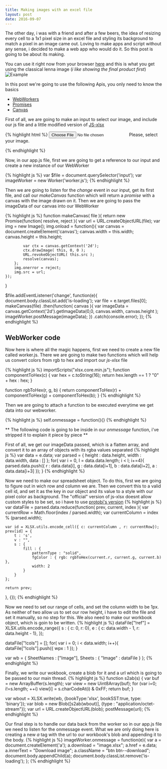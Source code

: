```yaml
---
title: Making images with an excel file
layout: post
date: 2016-09-07
---
```


The other day, i was with a friend and after a few beers, the idea of resizing every cell to a 1x1 pixel size in an excel file and styling its background to match a pixel in an image came out. Loving to make apps and script without any sense, i decided to make a web app who would do it. So this post is going to be about its making.

You can use it right now from your browser [here](https://pudymody.github.io/image-to-excel-grid/) and this is what you get using the classical lenna image (*i like showing the final product first*)
![Example](http://i.imgur.com/NznlVm1.jpg)

In this post we're going to use the following Apis, you only need to know the basics
* [WebWorkers](https://developer.mozilla.org/en-US/docs/Web/API/Web_Workers_API/Using_web_workers)
* [Promises](https://developer.mozilla.org/en-US/docs/Web/JavaScript/Reference/Global_Objects/Promise)
* [Canvas](https://developer.mozilla.org/en-US/docs/Web/API/Canvas_API)

First of all, we are going to make an input to select our image, and include our js file and a little modified version of [JS-xlsx](https://github.com/SheetJS/js-xlsx)

{% highlight html %}
<label for="file" class="btn btn--upload">
	<input type="file" id="file">
	Please, select your image.
</label>
<script src="app.js" charset="utf-8"></script>
<script src="xlsx.core.min.js" charset="utf-8"></script>
{% endhighlight %}

Now, in our app.js file, first we are going to get a reference to our input and create a new instance of our WebWorker

{% highlight js %}
var $file = document.querySelector('input');
var imageWorker = new Worker('worker.js');
{% endhighlight %}

Then we are going to listen for the *change* event in our input, get its first file, and call our *makeCanvas* function which will return a *promise* with a canvas with the image drawn on it. Then we are going to pass the imageData of our canvas into our WebWorker

{% highlight js %}
function makeCanvas( file ){
	return new Promise(function( resolve, reject ){
		var url = URL.createObjectURL(file);
		var img = new Image();
		img.onload = function(){
			var canvas = document.createElement('canvas');
				canvas.width = this.width;
				canvas.height = this.height;

			var ctx = canvas.getContext('2d');
			ctx.drawImage( this, 0, 0 );
			URL.revokeObjectURL( this.src );
			resolve(canvas);
		};
		img.onerror = reject;
		img.src = url;
	});
}

$file.addEventListener('change', function(e){
	document.body.classList.add('is-loading');
	var file = e.target.files[0];
	makeCanvas(file)
		.then(function( canvas ){
			var imageData = canvas.getContext('2d').getImageData(0,0, canvas.width, canvas.height );
			imageWorker.postMessage(imageData);
		})
		.catch(console.error);
});
{% endhighlight %}

## WebWorker code
Now here is where all the magic happens, first we need to create a new file called worker.js. There we are going to make two functions which will help us convert colors from rgb to hex and import our *js-xlsx* file

{% highlight js %}
importScripts("xlsx.core.min.js");
function componentToHex(c) {
    var hex = c.toString(16);
    return hex.length == 1 ? "0" + hex : hex;
}

function rgbToHex(r, g, b) {
    return componentToHex(r) + componentToHex(g) + componentToHex(b);
}
{% endhighlight %}

Then we are going to attach a function to be executed everytime we get data into our webworker.

{% highlight js %}
self.onmessage = function(){}
{% endhighlight %}

** The following code is going to be inside in our *onmessage* function, i've stripped it to explain it piece by piece **

First of all, we get our imageData passed, which is a flatten array, and convert it to an array of objects with its rgba values separated
{% highlight js %}
var data = e.data;
var parsed = { height : data.height, width : data.width, data : [] };
for( var i = 0, l = data.data.length; i < l; i+=4){
	parsed.data.push({
		r : data.data[i],
		g : data.data[i+1],
		b : data.data[i+2],
		a : data.data[i+3]
	});
}
{% endhighlight %}

Now we need to make our spreadsheet object. To do this, first we are going to figure out in wich row and column we are. Then we convert this to a valid cell id, and set it as the key in our object and its value to a style with our pixel color as background. The "official" version of js-xlsx doesnt allow custom styles to be set, so i have to use [protobi's version](https://github.com/protobi/js-xlsx)
{% highlight js %}
var dataFile = parsed.data.reduce(function( prev, current, index ){
	var currentRow = Math.floor(index / parsed.width);
	var currentColumn = index % (parsed.width);

	var id = XLSX.utils.encode_cell({ c: currentColumn , r: currentRow});
	prev[id] = {
		t : 's',
		v : "",
		s : {
			fill : {
				patternType : "solid",
				fgColor : { rgb: rgbToHex(current.r, current.g, current.b) },
				width: 2
			}
		}
	};

	return prev;
}, {});
{% endhighlight %}

Now we need to set our range of cells, and set the column width to be 1px. As neither of two allow us to set our row height, i have to edit the file and set it manually, so no step for this. We also need to make our workbook object, which is goin to be written.
{% highlight js %}
dataFile["!ref"] = XLSX.utils.encode_range({
	s : { c: 0, r: 0},
	e : { c: data.width - 1, r: data.height - 1},
});

dataFile["!cols"] = [];
for( var i = 0; i < data.width; i++){
	dataFile["!cols"].push({
		wpx : 1
	});
}

var wb = {
	SheetNames : ["Image"],
	Sheets : {
		"Image" : dataFile
	}
};
{% endhighlight %}

Finally, we write our wokbook, create a blob for it and a url which is going to be passed to our main thread.
{% highlight js %}
function s2ab(s) {
  var buf = new ArrayBuffer(s.length);
  var view = new Uint8Array(buf);
  for (var i=0; i!=s.length; ++i) view[i] = s.charCodeAt(i) & 0xFF;
  return buf;
}

var wbout = XLSX.write(wb, {bookType:'xlsx', bookSST:true, type: 'binary'});
var blob = new Blob([s2ab(wbout)], {type : "application/octet-stream"});
var url = URL.createObjectURL(blob);
postMessage(url);
{% endhighlight %}

Our final step is to handle our data back from the worker so in our app.js file we need to listen for the onmessage event. What we are only doing here is creating a new *a* tag with the url to our workbook's blob and appending it to the body.
{% highlight js %}
imageWorker.onmessage = function(e){
	var a = document.createElement('a');
		a.download = "image.xlsx";
		a.href = e.data;
		a.innerText = "Download image";
		a.className = "btn btn--download";
	document.body.appendChild(a);
	document.body.classList.remove('is-loading');
};
{% endhighlight %}
